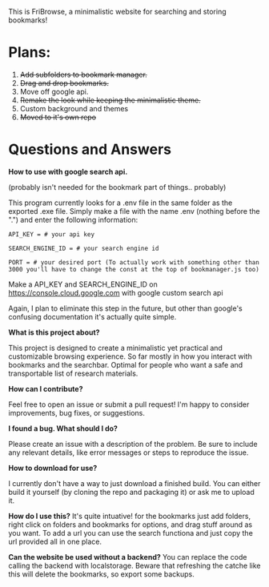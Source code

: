 This is FriBrowse, a minimalistic website for searching and storing bookmarks!

# Plans:

1. ~~Add subfolders to bookmark manager.~~
2. ~~Drag and drop bookmarks.~~
3. Move off google api.
4. ~~Remake the look while keeping the minimalistic theme.~~
5. Custom background and themes
6. ~~Moved to it's own repo~~

# Questions and Answers

**How to use with google search api.**

(probably isn't needed for the bookmark part of things.. probably)

This program currently looks for a .env file in the same folder as the exported .exe file. Simply make a file with the name .env (nothing before the ".") and enter the following information:

```.env
API_KEY = # your api key

SEARCH_ENGINE_ID = # your search engine id

PORT = # your desired port (To actually work with something other than 3000 you'll have to change the const at the top of bookmanager.js too)
```

Make a API_KEY and SEARCH_ENGINE_ID on https://console.cloud.google.com with google custom search api

Again, I plan to eliminate this step in the future, but other than google's confusing documentation it's actually quite simple.

**What is this project about?**

This project is designed to create a minimalistic yet practical and customizable browsing experience. So far mostly in how you interact with bookmarks and the searchbar. Optimal for people who want a safe and transportable list of research materials.

**How can I contribute?**

Feel free to open an issue or submit a pull request! I'm happy to consider improvements, bug fixes, or suggestions.

**I found a bug. What should I do?**

Please create an issue with a description of the problem. Be sure to include any relevant details, like error messages or steps to reproduce the issue.

**How to download for use?**

I currently don't have a way to just download a finished build. You can either build it yourself (by cloning the repo and packaging it) or ask me to upload it.

**How do I use this?**
It's quite intuative! for the bookmarks just add folders, right click on folders and bookmarks for options, and drag stuff around as you want. To add a url you can use the search functiona and just copy the url provided all in one place.

**Can the website be used without a backend?**
You can replace the code calling the backend with localstorage. Beware that refreshing the catche like this will delete the bookmarks, so export some backups.
